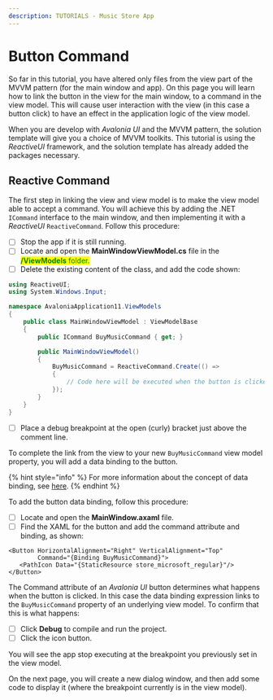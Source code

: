 ```yaml
---
description: TUTORIALS - Music Store App
---
```


# Button Command

So far in this tutorial, you have altered only files from the view part of the MVVM pattern (for the main window and app). On this page you will learn how to link the button in the view for the main window, to a command in the view model. This will cause user interaction with the view (in this case a button click) to have an effect in the application logic of the view model.

When you are develop with _Avalonia UI_ and the MVVM pattern, the solution template will give you a choice of MVVM toolkits. This tutorial is using the _ReactiveUI_ framework, and the solution template has already added the packages necessary.

## Reactive Command

The first step in linking the view and view model is to make the view model able to accept a command. You will achieve this by adding the .NET `ICommand` interface to the main window, and then implementing it with a _ReactiveUI_ `ReactiveCommand`. Follow this procedure:

* [ ] Stop the app if it is still running.
* [ ] Locate and open the **MainWindowViewModel.cs**</mark> file in the <mark style="color:green;">**/ViewModels** folder.
* [ ] Delete the existing content of the class, and add the code shown:

```csharp
using ReactiveUI;
using System.Windows.Input;

namespace AvaloniaApplication11.ViewModels
{
    public class MainWindowViewModel : ViewModelBase
    {
        public ICommand BuyMusicCommand { get; }

        public MainWindowViewModel()
        {
            BuyMusicCommand = ReactiveCommand.Create(() =>
            {
                // Code here will be executed when the button is clicked.
            });
        }
    }
}
```

* [ ] Place a debug breakpoint at the open (curly) bracket just above the comment line.&#x20;

To complete the link from the view to your new `BuyMusicCommand` view model property, you will add a data binding to the button.

{% hint style="info" %}
For more information about the concept of data binding, see [here](../../concepts/data-binding/).&#x20;
{% endhint %}

To add the button data binding, follow this procedure:

* [ ] Locate and open the **MainWindow.axaml** file.
* [ ] Find the XAML for the button and add the command attribute and binding, as shown:&#x20;

```
<Button HorizontalAlignment="Right" VerticalAlignment="Top"
        Command="{Binding BuyMusicCommand}">
   <PathIcon Data="{StaticResource store_microsoft_regular}"/>
</Button>
```

The Command attribute of an _Avalonia UI_ button determines what happens when the button is clicked. In this case the data binding expression links to the `BuyMusicCommand` property of an underlying view model. To confirm that this is what happens:

* [ ] Click **Debug** to compile and run the project.
* [ ] Click the icon button.

You will see the app stop executing at the breakpoint you previously set in the view model.

On the next page, you will create a new dialog window, and then add some code to display it (where the breakpoint currently is in the view model).
